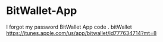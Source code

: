 # BitWallet-App
I forgot my password BitWallet App code .  bitWallet https://itunes.apple.com/us/app/bitwallet/id777634714?mt=8
